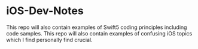 # iOS-Dev-Notes
This repo will also contain examples of Swift5 coding principles including code samples.
This repo will also contain examples of confusing iOS topics which I find personally find crucial.

